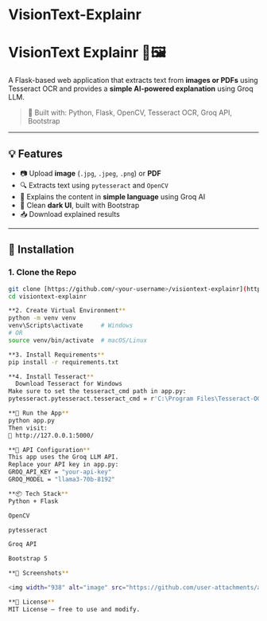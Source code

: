 ﻿# VisionText-Explainr
# VisionText Explainr 🧠🖼️

A Flask-based web application that extracts text from **images or PDFs** using Tesseract OCR and provides a **simple AI-powered explanation** using Groq LLM.

> 📌 Built with: Python, Flask, OpenCV, Tesseract OCR, Groq API, Bootstrap

---

## 💡 Features

- 📷 Upload **image** (`.jpg`, `.jpeg`, `.png`) or **PDF**
- 🔍 Extracts text using `pytesseract` and `OpenCV`
- 🤖 Explains the content in **simple language** using Groq AI
- 🌙 Clean **dark UI**, built with Bootstrap
- 📥 Download explained results

---

## 🔧 Installation

### 1. Clone the Repo

```bash
git clone [https://github.com/<your-username>/visiontext-explainr](https://github.com/7206582513/VisionText-Explainr).git
cd visiontext-explainr

**2. Create Virtual Environment**
python -m venv venv
venv\Scripts\activate     # Windows
# OR
source venv/bin/activate  # macOS/Linux

**3. Install Requirements**
pip install -r requirements.txt

**4. Install Tesseract**
  Download Tesseract for Windows
Make sure to set the tesseract_cmd path in app.py:
pytesseract.pytesseract.tesseract_cmd = r'C:\Program Files\Tesseract-OCR\tesseract.exe'

**🚀 Run the App**
python app.py
Then visit:
📍 http://127.0.0.1:5000/

**🔐 API Configuration**
This app uses the Groq LLM API.
Replace your API key in app.py:
GROQ_API_KEY = "your-api-key"
GROQ_MODEL = "llama3-70b-8192"

**📦 Tech Stack**
Python + Flask

OpenCV

pytesseract

Groq API

Bootstrap 5

**📸 Screenshots**

<img width="938" alt="image" src="https://github.com/user-attachments/assets/8d0fcfc2-44c7-4750-b1e1-7f7173b4c484" />

**📜 License**
MIT License – free to use and modify.

